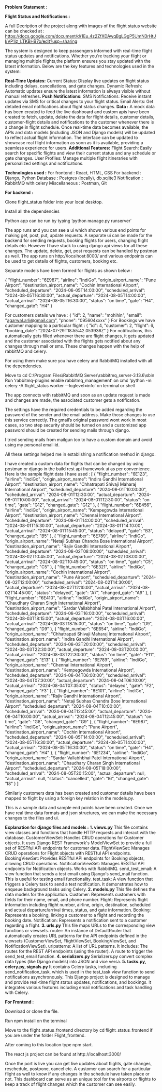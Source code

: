 **Problem Statement :** 

**Flight Status and Notifications :**

A full Decription of the project along with images of the flight status website can be checked at :
https://docs.google.com/document/d/1Eu_4z2ZfXDAwqBgLGgP5UmN3rHtJkVP1iz_LTKBHB7o/edit?usp=sharing

The system is designed to keep passengers informed with real-time flight status updates and notifications. Whether you're tracking your flight or managing multiple flights,the platform ensures you stay updated with the latest information. Below are the key features and technologies used in the system:

**Real-Time Updates:**
Current Status: Display live updates on flight status including delays, cancellations, and gate changes.
Dynamic Refresh: Automatic updates ensure the latest information is always visible without manual refreshes.
**Push Notifications:**
SMS Notifications: Receive instant updates via SMS for critical changes to your flight status.
Email Alerts: Get detailed email notifications about flight status changes.
**Data :** 
A mock data has been created to feed the live dashboard and custom apis have been created to fetch, update, delete the data for flight details, customer details, customer-flight details and notifications to the customer whenever there is a change in flight schedule.
Once real-time data becomes available, the APIs and data models (including JSON and Django models) will be updated to reflect actual flight information. The interface can be updated to showcase real flight information as soon as it is available, providing a seamless experience for users.
**Additional Features:**
Flight Search: Easily search for specific flights and view their current status and any schedule or gate changes.
User Profiles: Manage multiple flight itineraries with personalized settings and notifications.

**Technologies used :** 
For frontend : React, HTML, CSS
For backend : Django, Python
Database : Postgres (locally), db.sqlite3
Notification : RabbitMQ with celery
Miscellaneous : Postman, Git

**For backend :** 

Clone flight_status folder into your local desktop.

Install all the dependencies 

Python app can be run by typing ‘python manage.py runserver’

The app runs and you can see a ui which shows various end points for making get, post, put, update requests. A separate ui can be made for the backend for sending requests, booking flights for users, changing flight details etc. However I have stuck to using django api views for all these changes. The update, delete, get, post requests can be handled by postman as well.
The app runs on http://localhost:8000/ and various endpoints can be used to get details of flights, customers, booking etc.

Separate models have been formed for flights as shown below : 

{ "flight_number": "6E987", "airline": "IndiGo", "origin_airport_name": "Pune Airport", "destination_airport_name": "Cochin International Airport", "scheduled_departure": "2024-08-05T14:00:00", "scheduled_arrival": "2024-08-05T16:30:00", "actual_departure": "2024-08-05T14:00:00", "actual_arrival": "2024-08-05T16:30:00", "status": "on time", "gate": "H4", "changed_gate": "H4" }

For customers details we have : 
{
        "id": 2,
        "name": "mohihin",
        "email": "agarwal.arli@gmail.com",
        "phone": "095604xxxx"
    }
For Bookings we have customer mapping to a particular flight : 
{
    "id": 4,
    "customer": 2,
    "flight": 6,
    "booking_date": "2024-07-29T18:55:42.053936Z"
}
For notifications, this automatically gets filled whenever there are flight changes, it gets updated and the customer associated with the flights gets notified about any changes through mail or sms. These changes happen with the help of rabbitMQ and celery.

For using them make sure you have celery and RabbitMQ installed with all the dependencies.

Move to cd C:\Program Files\RabbitMQ Server\rabbitmq_server-3.13.6\sbin   
Run ‘rabbitmq-plugins enable rabbitmq_management’ on cmd 
‘python -m celery -A flight_status worker --loglevel=info’ on terminal or shell

The app connects with rabbitMQ and soon as an update request is made and changes are made, the associated customer gets a notification.

The settings have the required credentials to be added regarding the password of the sender and the email address. Make those changes to use this service correctly.
The gmail’s original password wont work in most cases, so two step security should be turned on and a customized app password should be created for sending mails through django.

I tried sending mails from mailgun too to have a custom domain and avoid using my personal email id.

All these settings helped me in establishing a notification method in django.


I have created a custom data for flights that can be changed by using postman or django in the build rest api framework ui as per convenience.
Here is the sample flight data I have used : 
[
    {
        "flight_number": "6E123",
        "airline": "IndiGo",
        "origin_airport_name": "Indira Gandhi International Airport",
        "destination_airport_name": "Chhatrapati Shivaji Maharaj International Airport",
        "scheduled_departure": "2024-08-01T10:00:00",
        "scheduled_arrival": "2024-08-01T12:30:00",
        "actual_departure": "2024-08-01T10:00:00",
        "actual_arrival": "2024-08-01T12:30:00",
        "status": "on time",
        "gate": "G12",
        "changed_gate": "G12"
    },
    {
        "flight_number": "6E456",
        "airline": "IndiGo",
        "origin_airport_name": "Kempegowda International Airport",
        "destination_airport_name": "Chennai International Airport",
        "scheduled_departure": "2024-08-01T14:00:00",
        "scheduled_arrival": "2024-08-01T15:30:00",
        "actual_departure": "2024-08-01T14:10:00",
        "actual_arrival": "2024-08-01T15:45:00",
        "status": "delayed",
        "gate": "B3",
        "changed_gate": "B5"
    },
    {
        "flight_number": "6E789",
        "airline": "IndiGo",
        "origin_airport_name": "Netaji Subhas Chandra Bose International Airport",
        "destination_airport_name": "Rajiv Gandhi International Airport",
        "scheduled_departure": "2024-08-02T08:00:00",
        "scheduled_arrival": "2024-08-02T10:45:00",
        "actual_departure": "2024-08-02T08:00:00",
        "actual_arrival": "2024-08-02T10:45:00",
        "status": "on time",
        "gate": "C5",
        "changed_gate": "C5"
    },
    {
        "flight_number": "6E321",
        "airline": "IndiGo",
        "origin_airport_name": "Cochin International Airport",
        "destination_airport_name": "Pune Airport",
        "scheduled_departure": "2024-08-02T12:00:00",
        "scheduled_arrival": "2024-08-02T14:30:00",
        "actual_departure": "2024-08-02T12:10:00",
        "actual_arrival": "2024-08-02T14:45:00",
        "status": "delayed",
        "gate": "A7",
        "changed_gate": "A9"
    },
    {
        "flight_number": "6E410",
        "airline": "IndiGo",
        "origin_airport_name": "Chaudhary Charan Singh International Airport",
        "destination_airport_name": "Sardar Vallabhbhai Patel International Airport",
        "scheduled_departure": "2024-08-03T16:00:00",
        "scheduled_arrival": "2024-08-03T18:15:00",
        "actual_departure": "2024-08-03T16:00:00",
        "actual_arrival": "2024-08-03T18:15:00",
        "status": "on time",
        "gate": "D9",
        "changed_gate": "D9"
    },
    {
        "flight_number": "6E654",
        "airline": "IndiGo",
        "origin_airport_name": "Chhatrapati Shivaji Maharaj International Airport",
        "destination_airport_name": "Indira Gandhi International Airport",
        "scheduled_departure": "2024-08-03T20:00:00",
        "scheduled_arrival": "2024-08-03T22:30:00",
        "actual_departure": "2024-08-03T20:00:00",
        "actual_arrival": "2024-08-03T22:30:00",
        "status": "on time",
        "gate": "E11",
        "changed_gate": "E13"
    },
    {
        "flight_number": "6E789",
        "airline": "IndiGo",
        "origin_airport_name": "Chennai International Airport",
        "destination_airport_name": "Kempegowda International Airport",
        "scheduled_departure": "2024-08-04T06:00:00",
        "scheduled_arrival": "2024-08-04T07:30:00",
        "actual_departure": "2024-08-04T06:10:00",
        "actual_arrival": "2024-08-04T07:35:00",
        "status": "delayed",
        "gate": "F2",
        "changed_gate": "F3"
    },
    {
        "flight_number": "6E101",
        "airline": "IndiGo",
        "origin_airport_name": "Rajiv Gandhi International Airport",
        "destination_airport_name": "Netaji Subhas Chandra Bose International Airport",
        "scheduled_departure": "2024-08-04T10:00:00",
        "scheduled_arrival": "2024-08-04T12:45:00",
        "actual_departure": "2024-08-04T10:00:00",
        "actual_arrival": "2024-08-04T12:45:00",
        "status": "on time",
        "gate": "G8",
        "changed_gate": "G9"
    },
    {
        "flight_number": "6E987",
        "airline": "IndiGo",
        "origin_airport_name": "Pune Airport",
        "destination_airport_name": "Cochin International Airport",
        "scheduled_departure": "2024-08-05T14:00:00",
        "scheduled_arrival": "2024-08-05T16:30:00",
        "actual_departure": "2024-08-05T14:00:00",
        "actual_arrival": "2024-08-05T16:30:00",
        "status": "on time",
        "gate": "H4",
        "changed_gate": "H4"
    },
    {
        "flight_number": "6E1234",
        "airline": "IndiGo",
        "origin_airport_name": "Sardar Vallabhbhai Patel International Airport",
        "destination_airport_name": "Chaudhary Charan Singh International Airport",
        "scheduled_departure": "2024-08-05T18:00:00",
        "scheduled_arrival": "2024-08-05T20:15:00",
        "actual_departure": null,
        "actual_arrival": null,
        "status": "cancelled",
        "gate": "I6",
        "changed_gate": "I8"
    }
]


Similarly customers data has been created and customer details have been mapped to flight by using a foreign key relation in the models.py.

This is a sample data and sample end points have been created. Once we have real time data formats and json structures, we can make the necessary changes to the files and ui.

**Explanation for django files and models :** 
**1. views.py**
This file contains view classes and functions that handle HTTP requests and interact with the database.
CustomerViewSet: Handles CRUD operations for Customer objects. It uses Django REST Framework's ModelViewSet to provide a full set of RESTful API endpoints for customer data.
FlightViewSet: Manages CRUD operations for Flight objects with RESTful API endpoints.
BookingViewSet: Provides RESTful API endpoints for Booking objects, allowing CRUD operations.
NotificationViewSet: Manages RESTful API endpoints for Notification objects. Works with RabbitMQ.
send_test_email: A view function that sends a test email using Django's send_mail function. This is useful for testing email functionality.
test_task: A view function that triggers a Celery task to send a test notification. It demonstrates how to enqueue background tasks using Celery.
**2. models.py**
This file defines the data models for the application.
Customer: Represents customers with fields for their name, email, and phone number.
Flight: Represents flight information including flight number, airline, origin, destination, scheduled and actual departure/arrival times, status, and gate information.
Booking: Represents a booking, linking a customer to a flight and recording the booking date.
Notification: Represents a notification sent to a customer regarding a flight. 
**3. urls.py**
This file maps URLs to the corresponding view functions or viewsets.
router: An instance of DefaultRouter that automatically creates URL patterns for the API endpoints defined in the viewsets (CustomerViewSet, FlightViewSet, BookingViewSet, and NotificationViewSet).
urlpatterns: A list of URL patterns. It includes:
The routes for the REST API endpoints (using the router).
A route to trigger the send_test_email function.
**4. serializers.py** 
Serializers.py convert complex data types (like Django models) into JSON and vice versa. 
**5. tasks.py, celery.py, signals.py**
It contains Celery tasks, including send_notification_task, which is used in the test_task view function to send notifications asynchronously.
This Django project is designed to manage and provide real-time flight status updates, notifications, and bookings. It integrates various features including email notifications and task handling with Celery.


**For Frontend :** 

Download or clone the file.

Run npm install on the terminal  

Move to the flight_status_frontend directory by cd  flight_status_frontend if you are under the folder Flight_frontend.

After coming to this location type npm start.

The react js project can be found at http://localhost:3000/

Once the port is live you can get live updates about flights, gate changes, reschedule, postpone, cancel etc. A customer can search for a particular flight as well to know if any changes in the schedule have taken place or not. This dashboard can serve as an unique tool for the airports or flights to keep a track of flight changes which the customer can see easily. 


